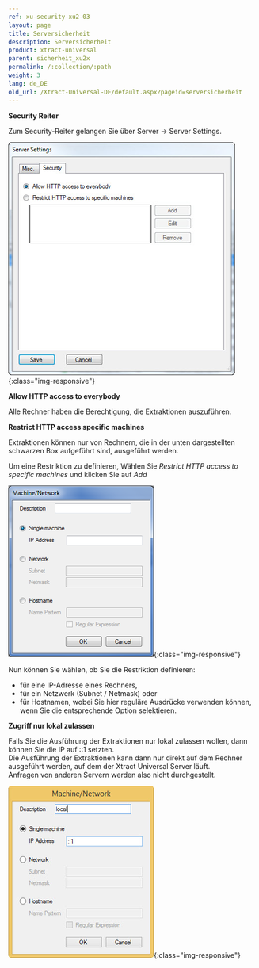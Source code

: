 ```yaml
---
ref: xu-security-xu2-03
layout: page
title: Serversicherheit
description: Serversicherheit
product: xtract-universal
parent: sicherheit_xu2x
permalink: /:collection/:path
weight: 3
lang: de_DE
old_url: /Xtract-Universal-DE/default.aspx?pageid=serversicherheit
---
```


**Security Reiter**

Zum Security-Reiter gelangen Sie über Server -> Server Settings.

![Server-Settings-Security](/img/content/Server-Settings-Security.jpg){:class="img-responsive"}

**Allow HTTP access to everybody**  

Alle Rechner haben die Berechtigung, die Extraktionen auszuführen.

**Restrict HTTP access specific machines**

Extraktionen können nur von Rechnern, die in der unten dargestellten schwarzen Box aufgeführt sind, ausgeführt werden.

Um eine Restriktion zu definieren, Wählen Sie *Restrict HTTP access to specific machines*  und klicken Sie auf *Add*

![Server-Settings-Machine-Network](/img/content/Server-Settings-Machine-Network.png){:class="img-responsive"}

Nun können Sie wählen, ob Sie die Restriktion definieren:
- für eine IP-Adresse eines Rechners,  
- für ein Netzwerk (Subnet / Netmask) oder 
- für Hostnamen, wobei Sie hier reguläre Ausdrücke verwenden können, wenn Sie die entsprechende Option selektieren. 


**Zugriff nur lokal zulassen**

Falls Sie die Ausführung der Extraktionen nur lokal zulassen wollen, dann können Sie die IP auf ::1 setzten.<br>
Die Ausführung der Extraktionen kann dann nur direkt auf dem Rechner ausgeführt werden, auf dem der Xtract Universal Server läuft. <br>
Anfragen von anderen Servern werden also nicht durchgestellt.  

![XU-server-security-local](/img/content/XU-server-security-local.jpg){:class="img-responsive"}
